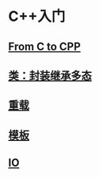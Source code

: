 # C++入门

## [From C to CPP](./intro_cpp/ch01.md)

## [类：封装继承多态](./intro_cpp/ch02.md)

## [重载](./intro_cpp/ch03.md)

## [模板](./intro_cpp/ch04.md)

## [IO](./intro_cpp/ch05.md)
